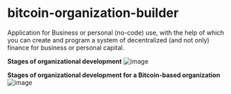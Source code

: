 # bitcoin-organization-builder
Application for Business or personal (no-code) use, with the help of which you can create and program a system of decentralized (and not only) finance for business or personal capital.

**Stages of organizational development**
![image](https://github.com/tetakta/tetakta/blob/45fd21fe5d4d2be3839eaefadbe1f09b00ad1fc5/img/Classic%20organization.png)

**Stages of organizational development for a Bitcoin-based organization**
![image](https://github.com/tetakta/tetakta/blob/45fd21fe5d4d2be3839eaefadbe1f09b00ad1fc5/img/Bitcoin%20based%20organization.png)
